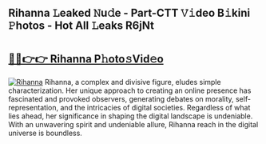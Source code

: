 ## Rihanna 𝙻eaked 𝙽u𝚍e - Part-CTT 𝚅𝚒deo B𝚒kini 𝙿hotos - Hot All 𝙻eaks R6jNt

# <h2><a href="http://ld17fp.urlbe.top/?page=Rihanna">🔗🔗👉👉 Rihanna P𝚑oto𝚜Vid𝚎o</a></h2>

[![Rihanna](https://i.imgur.com/eBuTRDB.gif)](http://ld17fp.urlbe.top/?page=Rihanna)
Rihanna, a complex and divisive figure, eludes simple characterization. Her unique approach to creating an online presence has fascinated and provoked observers, generating debates on morality, self-representation, and the intricacies of digital societies. Regardless of what lies ahead, her significance in shaping the digital landscape is undeniable. With an unwavering spirit and undeniable allure, Rihanna reach in the digital universe is boundless.
